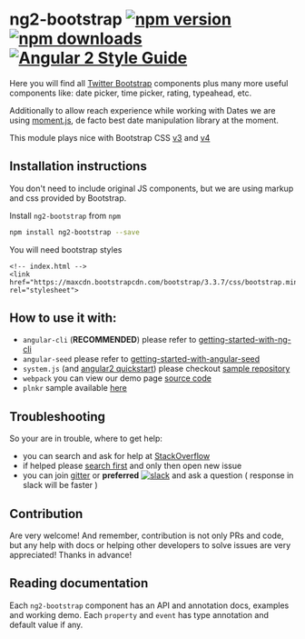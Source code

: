 # ng2-bootstrap  [![npm version](https://badge.fury.io/js/ng2-bootstrap.svg)](http://badge.fury.io/js/ng2-bootstrap) [![npm downloads](https://img.shields.io/npm/dm/ng2-bootstrap.svg)](https://npmjs.org/ng2-bootstrap)[![Angular 2 Style Guide](https://mgechev.github.io/angular2-style-guide/images/badge.svg)](https://angular.io/styleguide)

Here you will find all [Twitter Bootstrap](http://v4-alpha.getbootstrap.com) components plus
many more useful components like: date picker, time picker, rating, typeahead, etc.

Additionally to allow reach experience while working with Dates we are using [moment.js](http://momentjs.com/), de facto best date manipulation library at the moment.

This module plays nice with Bootstrap CSS [v3](http://getbootstrap.com/css/) and [v4](http://v4-alpha.getbootstrap.com)

## Installation instructions

You don't need to include original JS components, but we are using markup and css provided by Bootstrap.

Install `ng2-bootstrap` from `npm`
```bash
npm install ng2-bootstrap --save
```

You will need bootstrap styles

```
<!-- index.html -->
<link href="https://maxcdn.bootstrapcdn.com/bootstrap/3.3.7/css/bootstrap.min.css" rel="stylesheet">
```

## How to use it with:
 - `angular-cli` (**RECOMMENDED**) please refer to [getting-started-with-ng-cli](https://github.com/valor-software/ng2-bootstrap/tree/development/docs/getting-started/ng-cli.md)
- `angular-seed` please refer to [getting-started-with-angular-seed](https://github.com/valor-software/ng2-bootstrap/tree/development/docs/getting-started/angular-seed.md)
 - `system.js` (and [angular2 quickstart](https://angular.io/docs/ts/latest/quickstart.html)) please checkout [sample repository](https://github.com/valor-software/angular2-quickstart)
 - `webpack` you can view our demo page [source code](https://github.com/valor-software/ng2-bootstrap/tree/development/demo)
 - `plnkr` sample available [here](http://bit.ly/ng2-bootstrap-plnkr)

## Troubleshooting

So your are in trouble, where to get help:
- you can search and ask for help at [StackOverflow](https://stackoverflow.com/questions/tagged/ng2-bootstrap)
- if helped please [search first](https://github.com/valor-software/ng2-bootstrap/issues?utf8=%E2%9C%93&q=is%3Aissue) and only then open new issue
- you can join [gitter](https://gitter.im/valor-software/ng2-bootstrap) or **preferred** [![slack](https://ngx-slack.herokuapp.com/badge.svg)](https://ngx-slack.herokuapp.com) and ask a question ( response in slack will be faster )


## Contribution

Are very welcome! And remember, contribution is not only PRs and code, but any help with docs or helping other developers to solve issues are very appreciated! Thanks in advance!

## Reading documentation

Each `ng2-bootstrap` component has an API and annotation docs, examples and working demo. Each `property` and `event` has type annotation and default value if any.

